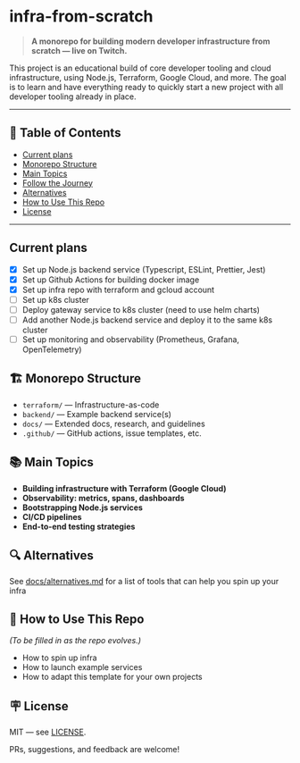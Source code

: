 # infra-from-scratch

> **A monorepo for building modern developer infrastructure from scratch — live on Twitch.**

This project is an educational build of core developer tooling and cloud infrastructure, using Node.js, Terraform, Google Cloud, and more. The goal is to learn and have everything ready to quickly start a new project with all developer tooling already in place.

---

## 📑 Table of Contents

- [Current plans](#current-plans)
- [Monorepo Structure](#-monorepo-structure)
- [Main Topics](#-main-topics)
- [Follow the Journey](#-follow-the-journey)
- [Alternatives](#-alternatives)
- [How to Use This Repo](#-how-to-use-this-repo)
- [License](#-license)

---

## Current plans

- [x] Set up Node.js backend service (Typescript, ESLint, Prettier, Jest)
- [x] Set up Github Actions for building docker image
- [x] Set up infra repo with terraform and gcloud account
- [ ] Set up k8s cluster
- [ ] Deploy gateway service to k8s cluster (need to use helm charts)
- [ ] Add another Node.js backend service and deploy it to the same k8s cluster
- [ ] Set up monitoring and observability (Prometheus, Grafana, OpenTelemetry)

## 🏗️ Monorepo Structure

- `terraform/` — Infrastructure-as-code
- `backend/` — Example backend service(s)
- `docs/` — Extended docs, research, and guidelines
- `.github/` — GitHub actions, issue templates, etc.

## 📚 Main Topics

- **Building infrastructure with Terraform (Google Cloud)**
- **Observability: metrics, spans, dashboards**
- **Bootstrapping Node.js services**
- **CI/CD pipelines**
- **End-to-end testing strategies**

## 🔍 Alternatives

See [docs/alternatives.md](./docs/alternatives.md) for a list of tools that can help you spin up your infra

## 📂 How to Use This Repo

*(To be filled in as the repo evolves.)*  
- How to spin up infra
- How to launch example services  
- How to adapt this template for your own projects

## 🪧 License

MIT — see [LICENSE](./LICENSE).

PRs, suggestions, and feedback are welcome!
